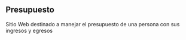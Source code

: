 ## Presupuesto

Sitio Web destinado a manejar el presupuesto de una persona con sus ingresos y egresos

